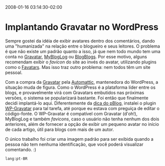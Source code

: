 2008-01-16 03:14:30-02:00
# Implantando Gravatar no WordPress

Sempre gostei da idéia de exibir avatares dentro dos comentários, dando uma "humanizada" na relação entre o blogueiro e seus leitores. O problema é que não existe um padrão quanto a isso, já que nem todo mundo tem uma conta no [Gravatar](http://site.gravatar.com/), [MyBlogLog](http://www.mybloglog.com/) ou [BlogBlogs](http://blogblogs.com.br/). Por esse motivo, alguns recomendam exibir o _favicon_ do site ao invés do avatar, utilizando plugins como o [Favatars](http://wordpress.org/extend/plugins/favatars/). Mas isso traz outro problema: nem todos têm um site pessoal.

Com a compra da [Gravatar](http://site.gravatar.com/) pela [Automattic](http://automattic.com/), mantenedora do WordPress, a situação muda de figura. Como o WordPress é a plataforma líder entre os blogs, e provavelmente virá com Gravatars embutidos nas próximas versões, o sistema se popularizará bastante. Foi então que finalmente decidi implantá-lo aqui. Diferentemente da [dica do pBlog](http://www.pblog.com.br/2008/01/11/habilite-gravatars-nos-comentarios-do-seu-blog/), instalei o plugin [WP-Gravatar](http://wordpress.org/extend/plugins/wp-gravatar/) para tal tarefa, até porque eu estava com preguiça de editar o código-fonte. O WP-Gravatar é compatível com Gravatar (d'oh!), MyBlogLog e também _favicons_, caso o usuário não tenha nenhum dos dois anteriores, além de fornecer a opção de exibir um pequeno avatar no início de cada artigo, útil para blogs com mais de um autor.

O único trabalho foi criar uma imagem padrão para ser exibida quando a pessoa não tem nenhuma identificação, que você poderá visualizar comentando. :)

`lang:pt-BR`
